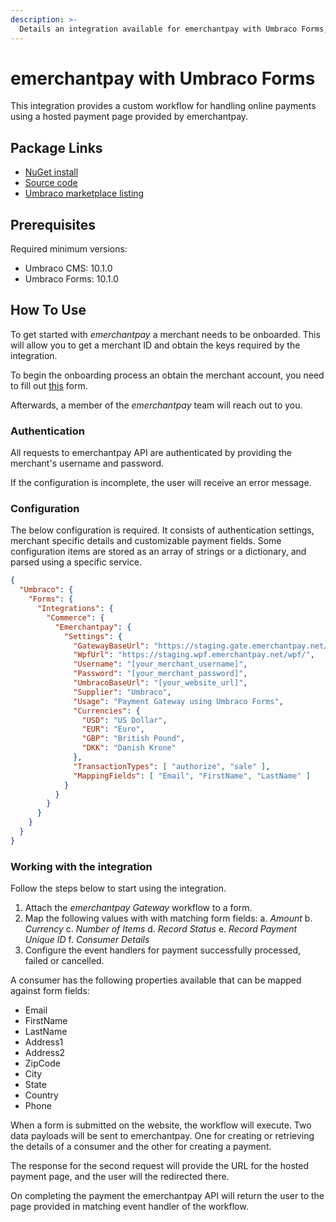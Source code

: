 ```yaml
---
description: >-
  Details an integration available for emerchantpay with Umbraco Forms, built and maintained by Umbraco HQ.
---
```


# emerchantpay with Umbraco Forms

This integration provides a custom workflow for handling online payments using a hosted payment page provided by emerchantpay.

## Package Links

- [NuGet install](https://www.nuget.org/packages/Umbraco.Forms.Integrations.Commerce.emerchantpay)
- [Source code](https://github.com/umbraco/Umbraco.Forms.Integrations/tree/main-v10/src/Umbraco.Forms.Integrations.Commerce.EMerchantPay)
- [Umbraco marketplace listing](https://marketplace.umbraco.com/package/umbraco.forms.integrations.commerce.emerchantpay)

## Prerequisites

Required minimum versions:

- Umbraco CMS: 10.1.0
- Umbraco Forms: 10.1.0

## How To Use

To get started with _emerchantpay_ a merchant needs to be onboarded. This will allow you to get a merchant ID and obtain the keys required by the integration.

To begin the onboarding process an obtain the merchant account, you need to fill out [this](https://www.emerchantpay.com/contact-us?utm_source__c=umbraco_referral&utm_medium__c=technical_blog&utm_campaign__c=Umbraco) form.

Afterwards, a member of the _emerchantpay_ team will reach out to you.

### Authentication

All requests to emerchantpay API are authenticated by providing the merchant's username and password.

If the configuration is incomplete, the user will receive an error message.

### Configuration

The below configuration is required. It consists of authentication settings, merchant specific details and customizable payment fields. Some configuration items are stored as an array of strings or a dictionary, and parsed using a specific service.

```json
{
  "Umbraco": {
    "Forms": {
      "Integrations": {
        "Commerce": {
          "Emerchantpay": {
            "Settings": {
              "GatewayBaseUrl": "https://staging.gate.emerchantpay.net/",
              "WpfUrl": "https://staging.wpf.emerchantpay.net/wpf/",
              "Username": "[your_merchant_username]",
              "Password": "[your_merchant_password]",
              "UmbracoBaseUrl": "[your_website_url]",
              "Supplier": "Umbraco",
              "Usage": "Payment Gateway using Umbraco Forms",
              "Currencies": {
                "USD": "US Dollar",
                "EUR": "Euro",
                "GBP": "British Pound",
                "DKK": "Danish Krone"
              },
              "TransactionTypes": [ "authorize", "sale" ],
              "MappingFields": [ "Email", "FirstName", "LastName" ]
            }
          }
        }
      }
    }
  }
}
```

### Working with the integration

Follow the steps below to start using the integration.

1. Attach the _emerchantpay Gateway_ workflow to a form.
2. Map the following values with with matching form fields:
  a. _Amount_
  b. _Currency_
  c. _Number of Items_
  d. _Record Status_
  e. _Record Payment Unique ID_
  f. _Consumer Details_
3. Configure the event handlers for payment successfully processed, failed or cancelled.

A consumer has the following properties available that can be mapped against form fields:

- Email
- FirstName
- LastName
- Address1
- Address2
- ZipCode
- City
- State
- Country
- Phone

When a form is submitted on the website, the workflow will execute. Two data payloads will be sent to emerchantpay. One for creating or retrieving the details of a consumer and the other for creating a payment.

The response for the second request will provide the URL for the hosted payment page, and the user will the redirected there.

On completing the payment the emerchantpay API will return the user to the page provided in matching event handler of the workflow.
